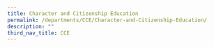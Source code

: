```yaml
---
title: Character and Citizenship Education
permalink: /departments/CCE/Character-and-Citizenship-Education/
description: ""
third_nav_title: CCE
---
```

